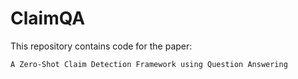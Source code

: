 # ClaimQA

This repository contains code for the paper:
```
A Zero-Shot Claim Detection Framework using Question Answering
```